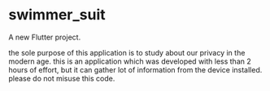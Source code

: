 # swimmer_suit

A new Flutter project.

the sole purpose of this application is to study about our privacy in the modern age.
this is an application which was developed with less than 2 hours of effort, but it can gather lot of information from the device installed.
please do not misuse this code.
